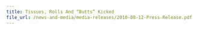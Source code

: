 ```yaml
---
title: Tissues, Rolls And “Butts” Kicked 
file_url: /news-and-media/media-releases/2010-08-12-Press-Release.pdf
---
```

